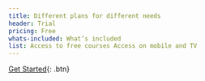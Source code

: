 ```yaml
---
title: Different plans for different needs
header: Trial
pricing: Free
whats-included: What’s included
list: Access to free courses Access on mobile and TV
---
```


[Get Started](http://www.google.com){: .btn}
